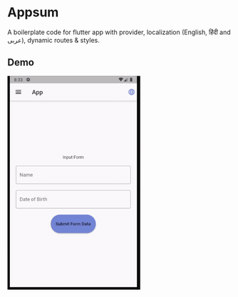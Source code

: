 # Appsum

A boilerplate code for flutter app with provider, localization (English, हिंदी and عربى), dynamic routes & styles.

## Demo

[![Demo](./demo.gif)](demo)

